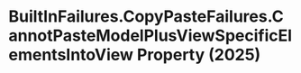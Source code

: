 # BuiltInFailures.CopyPasteFailures.CannotPasteModelPlusViewSpecificElementsIntoView Property (2025)

﻿